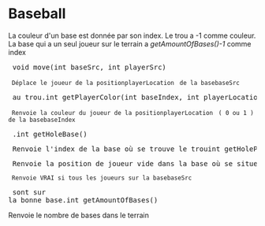 
# Baseball #

La couleur d'un base est donnée par son index.
Le trou a -1 comme couleur.
La base qui a un seul joueur sur le terrain a *getAmountOfBases()-1* comme index

  
  

<pre> void move(int baseSrc, int playerSrc)</pre>
` Déplace le joueur de la positionplayerLocation` ` de la basebaseSrc` 
<pre> au trou.int getPlayerColor(int baseIndex, int playerLocation)</pre>
` Renvoie la couleur du joueur de la positionplayerLocation` ` ( 0
ou 1 ) de la basebaseIndex` 
<pre> .int getHoleBase()</pre>

<pre> Renvoie l'index de la base où se trouve le trouint getHolePositionInBase()</pre>

<pre> Renvoie la position de joueur vide dans la base où se situe le trouboolean isBaseSorted( int baseIndex )</pre>
` Renvoie VRAI si tous les joueurs sur la basebaseSrc` 
<pre> sont sur
la bonne base.int getAmountOfBases()</pre>
Renvoie le nombre de bases dans le terrain

